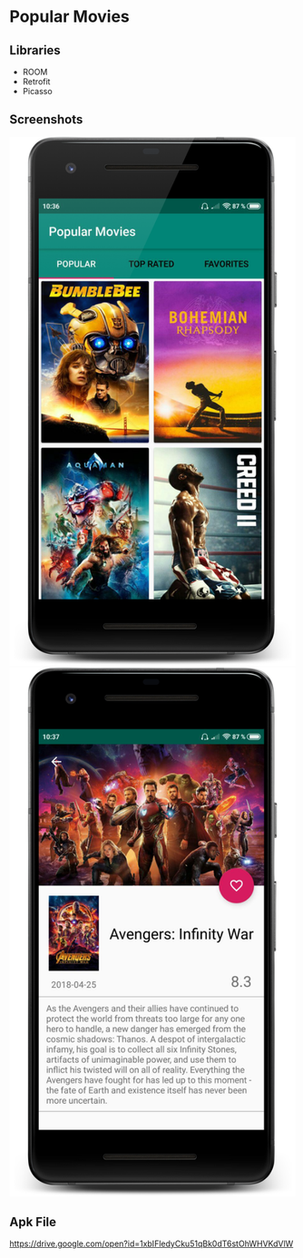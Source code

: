 Popular Movies
==============
## Libraries
* ROOM
* Retrofit
* Picasso

## Screenshots
![List](https://github.com/San4illa/PopularMovies/blob/master/1.png)
![Detail](https://github.com/San4illa/PopularMovies/blob/master/2.png)

## Apk File
https://drive.google.com/open?id=1xbIFledyCku51qBk0dT6stOhWHVKdVlW
